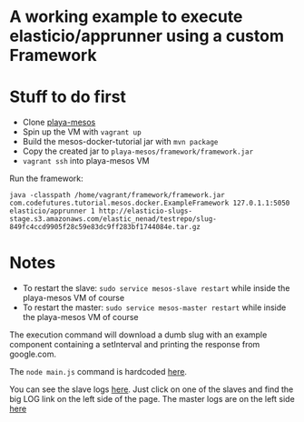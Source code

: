 # A working example to execute elasticio/apprunner using a custom Framework

# Stuff to do first

- Clone [playa-mesos](https://github.com/iznenad/playa-mesos)
- Spin up the VM with `vagrant up`
- Build the mesos-docker-tutorial jar with `mvn package`
- Copy the created jar to `playa-mesos/framework/framework.jar`
- `vagrant ssh` into playa-mesos VM

Run the framework:

    java -classpath /home/vagrant/framework/framework.jar com.codefutures.tutorial.mesos.docker.ExampleFramework 127.0.1.1:5050 elasticio/apprunner 1 http://elasticio-slugs-stage.s3.amazonaws.com/elastic_nenad/testrepo/slug-849fc4ccd9905f28c59e83dc9ff283bf1744084e.tar.gz

# Notes


- To restart the slave: `sudo service mesos-slave restart` while inside the playa-mesos VM of course
- To restart the master: `sudo service mesos-master restart` while inside the playa-mesos VM of course

The execution command will download a dumb slug with an example component containing a setInterval and printing the response from google.com.

The `node main.js` command is hardcoded [here](https://github.com/iznenad/mesos-docker-tutorial/blob/master/src/main/java/com/codefutures/tutorial/mesos/docker/ExampleScheduler.java#L118).

You can see the slave logs [here](http://10.141.141.10:5050/#/slaves). Just click on one of the slaves and find the big LOG link on the left side of the page.
The master logs are on the left side [here](http://10.141.141.10:5050/#/)
